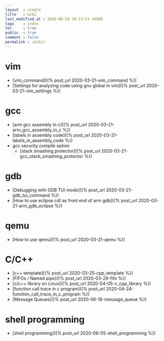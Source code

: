 ```yaml
---
layout  : single
title   : wiki
last_modified_at : 2020-06-24 19:11:51 +0900
tags    : index
toc     : true
public  : true
comment : false
permalink : /wiki/
---
```


<!--internel link는 아래처럼 {\% post_url 2020-03-21-xxx.md \%} 처럼 하거나, permalink 로 할 수 있다(ex. (/wiki/qemu) )-->

# vim
* [vim_command]({% post_url 2020-03-21-vim_command %})
* [Settings for analyzing code using gnu global in vim]({% post_url 2020-03-21-vim_settings %})

# gcc
* [arm gcc assembly in c]({% post_url 2020-03-21-arm_gcc_assembly_in_c %})
* [labels in assembly code]({% post_url 2020-03-21-labels_in_assembly_code %})
* gcc security compile option
  * [stack smashing protector]({% post_url 2020-03-21-gcc_stack_smashing_protector %})

# gdb
* [Debugging with GDB TUI mode]({% post_url 2020-03-21-gdb_tui_command %})
* [How to use eclipse cdt as front end of arm gdb]({% post_url 2020-03-21-arm_gdb_eclipse %})

# qemu
* [How to use qemu]({% post_url 2020-03-21-qemu %})

# C/C++
* [c++ template]({% post_url 2020-03-25-cpp_template %})
* [FIFOs / Named pipe]({% post_url 2020-03-29-fifo %})
* [c/c++ library on Linux]({% post_url 2020-04-05-c_cpp_library %})
* [function call trace in c program]({% post_url 2020-04-24-function_call_trace_in_c_program %})
* [Message Queues]({% post_url 2020-06-18-message_queue %})

# shell programming
* [shell programming]({% post_url 2020-06-05-shell_programming %})
